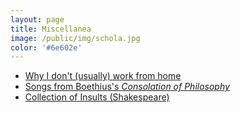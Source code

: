 ```yaml
---
layout: page
title: Miscellanea
image: /public/img/schola.jpg
color: '#6e602e'
---
```



<ul>
<li><a href="https://www.newyorker.com/humor/daily-shouts/i-work-from-home" target="_blank"> Why I don't (usually) work from home <i class="fa fa-link"></i></a></li>
<li> <a href="{{ site.baseurl }}/public/archive/2016-04-28-Boethius">Songs from Boethius's <i>Consolation of Philosophy</i></a></li>
<li> <a href="{{ site.baseurl }}/public/archive/2016-04-23-Shakespeare">Collection of Insults (Shakespeare) <i class="fa fa-link"></i></a></li>
<!--- <li><a href="http://zitavtoth.com/public/archive/cl">Opinion piece: What is Wrong with Communion and Liberation?</a></li> --->
</ul> 
